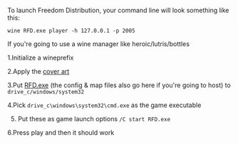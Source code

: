 To launch Freedom Distribution, your command line will look something like this:

```
wine RFD.exe player -h 127.0.0.1 -p 2005
```

If you're going to use a wine manager like heroic/lutris/bottles

1.Initialize a wineprefix

2.Apply the [cover art](https://github.com/Windows81/Roblox-Freedom-Distribution/blob/main/Cover.png?raw=true)

3.Put [RFD.exe](https://github.com/Windows81/Roblox-Freedom-Distribution/releases/latest/download/RFD.exe) (the config & map files also go here if you're going to host) to `drive_c/windows/system32`

4.Pick `drive_c\windows\system32\cmd.exe` as the game executable

5. Put these as game launch options `/C start RFD.exe`

6.Press play and then it should work
